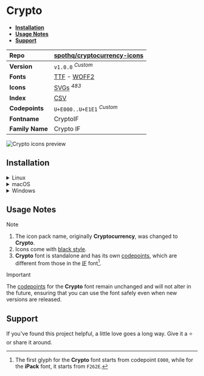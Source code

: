 # Crypto

- [**Installation**](#installation)
- [**Usage Notes**](#usage-notes)
- [**Support**](#support)

| Repo            | [spothq/cryptocurrency-icons](https://github.com/spothq/cryptocurrency-icons)                                                                                               |
| :-------------- | --------------------------------------------------------------------------------------------------------------------------------------------------------------------------- |
| **Version**     | `v1.0.0` <sup>_Custom_</sup>                                                                                                                                                |
| **Fonts**       | [TTF](https://raw.githubusercontent.com/iconicFonts/if/main/fonts/TTF/Crypto.ttf) - [WOFF2](https://raw.githubusercontent.com/iconicFonts/if/main/fonts/WOFF2/Crypto.woff2) |
| **Icons**       | [SVGs](https://github.com/iconicFonts/if/tree/main/packs/Crypto/svgs) <sup>_483_</sup>                                                                                      |
| **Index**       | [CSV](https://github.com/iconicFonts/if/blob/main/indices/Crypto.csv)                                                                                                       |
| **Codepoints**  | `U+E000..U+E1E1` <sup>_Custom_</sup>                                                                                                                                        |
| **Fontname**    | CryptoIF                                                                                                                                                                    |
| **Family Name** | Crypto IF                                                                                                                                                                   |

<picture>
  <source media="(prefers-color-scheme: dark)" srcset="https://raw.githubusercontent.com/iconicFonts/if/main/imgs/Crypto_dark.png">
  <img alt="Crypto icons preview" src="https://raw.githubusercontent.com/iconicFonts/if/main/imgs/Crypto_light.png">
</picture>

## Installation

<details>

<summary>Linux</summary>

```sh
curl -o ~/.local/share/fonts/Crypto.ttf https://raw.githubusercontent.com/iconicFonts/if/main/fonts/TTF/Crypto.ttf
```

Refresh font cache:

```sh
fc-cache -f ~/.local/share/fonts
```

</details>

<details>

<summary>macOS</summary>

```sh
curl -o ~/Library/Fonts/Crypto.ttf https://raw.githubusercontent.com/iconicFonts/if/main/fonts/TTF/Crypto.ttf
```

</details>

<details>

<summary>Windows</summary>

```sh
curl -o C:\Windows\Fonts\Crypto.ttf https://raw.githubusercontent.com/iconicFonts/if/main/fonts/TTF/Crypto.ttf
```

</details>

## Usage Notes

> [!NOTE]
>
> 1. The icon pack name, originally **Cryptocurrency**, was changed to **Crypto**.
> 2. Icons come with [black style](https://github.com/spothq/cryptocurrency-icons/tree/master/svg).
> 3. **Crypto** font is standalone and has its own [codepoints](https://github.com/iconicFonts/if/blob/main/indices/Crypto.csv), which are different from those in the [IF](https://github.com/iconicFonts/if/blob/main/indices/if.csv) font[^1].

> [!IMPORTANT]
> The [codepoints](https://github.com/iconicFonts/if/blob/main/indices/Crypto.csv) for the **Crypto** font remain unchanged and will not alter in the future, ensuring that you can use the font safely even when new versions are released.

## Support

If you've found this project helpful, a little love goes a long way. Give it a :star: or share it around.

[^1]: The first glyph for the **Crypto** font starts from codepoint `E000`, while for the **iPack** font, it starts from `F262E`.
